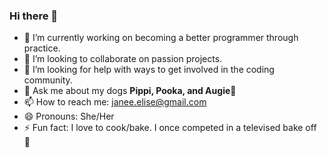 ### Hi there 👋

- 🔭 I’m currently working on becoming a better programmer through practice.
- 👯 I’m looking to collaborate on passion projects. 
- 🤔 I’m looking for help with ways to get involved in the coding community.
- 💬 Ask me about my dogs __Pippi, Pooka, and Augie__:dog:
- 📫 How to reach me: janee.elise@gmail.com
- 😄 Pronouns: She/Her
- ⚡ Fun fact: I love to cook/bake. I once competed in a televised bake off :cake:
